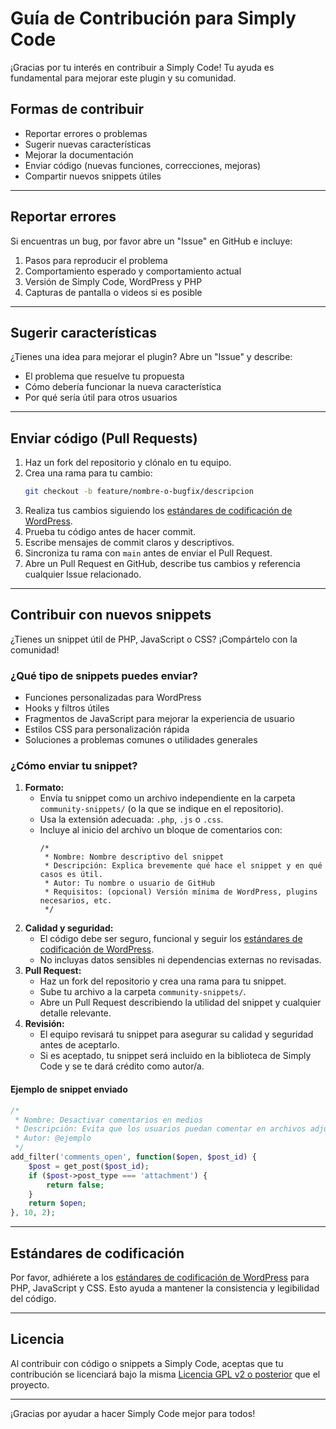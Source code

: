 # Guía de Contribución para Simply Code

¡Gracias por tu interés en contribuir a Simply Code! Tu ayuda es fundamental para mejorar este plugin y su comunidad.

## Formas de contribuir

- Reportar errores o problemas
- Sugerir nuevas características
- Mejorar la documentación
- Enviar código (nuevas funciones, correcciones, mejoras)
- Compartir nuevos snippets útiles

---

## Reportar errores

Si encuentras un bug, por favor abre un "Issue" en GitHub e incluye:

1. Pasos para reproducir el problema
2. Comportamiento esperado y comportamiento actual
3. Versión de Simply Code, WordPress y PHP
4. Capturas de pantalla o videos si es posible

---

## Sugerir características

¿Tienes una idea para mejorar el plugin? Abre un "Issue" y describe:

- El problema que resuelve tu propuesta
- Cómo debería funcionar la nueva característica
- Por qué sería útil para otros usuarios

---

## Enviar código (Pull Requests)

1. Haz un fork del repositorio y clónalo en tu equipo.
2. Crea una rama para tu cambio:
   ```bash
   git checkout -b feature/nombre-o-bugfix/descripcion
   ```
3. Realiza tus cambios siguiendo los [estándares de codificación de WordPress](https://developer.wordpress.org/coding-standards/wordpress-coding-standards/php/).
4. Prueba tu código antes de hacer commit.
5. Escribe mensajes de commit claros y descriptivos.
6. Sincroniza tu rama con `main` antes de enviar el Pull Request.
7. Abre un Pull Request en GitHub, describe tus cambios y referencia cualquier Issue relacionado.

---

## Contribuir con nuevos snippets

¿Tienes un snippet útil de PHP, JavaScript o CSS? ¡Compártelo con la comunidad!

### ¿Qué tipo de snippets puedes enviar?

- Funciones personalizadas para WordPress
- Hooks y filtros útiles
- Fragmentos de JavaScript para mejorar la experiencia de usuario
- Estilos CSS para personalización rápida
- Soluciones a problemas comunes o utilidades generales

### ¿Cómo enviar tu snippet?

1. **Formato:**
   - Envía tu snippet como un archivo independiente en la carpeta `community-snippets/` (o la que se indique en el repositorio).
   - Usa la extensión adecuada: `.php`, `.js` o `.css`.
   - Incluye al inicio del archivo un bloque de comentarios con:
     ```
     /*
      * Nombre: Nombre descriptivo del snippet
      * Descripción: Explica brevemente qué hace el snippet y en qué casos es útil.
      * Autor: Tu nombre o usuario de GitHub
      * Requisitos: (opcional) Versión mínima de WordPress, plugins necesarios, etc.
      */
     ```
2. **Calidad y seguridad:**
   - El código debe ser seguro, funcional y seguir los [estándares de codificación de WordPress](https://developer.wordpress.org/coding-standards/wordpress-coding-standards/php/).
   - No incluyas datos sensibles ni dependencias externas no revisadas.
3. **Pull Request:**
   - Haz un fork del repositorio y crea una rama para tu snippet.
   - Sube tu archivo a la carpeta `community-snippets/`.
   - Abre un Pull Request describiendo la utilidad del snippet y cualquier detalle relevante.
4. **Revisión:**
   - El equipo revisará tu snippet para asegurar su calidad y seguridad antes de aceptarlo.
   - Si es aceptado, tu snippet será incluido en la biblioteca de Simply Code y se te dará crédito como autor/a.

#### Ejemplo de snippet enviado

```php
/*
 * Nombre: Desactivar comentarios en medios
 * Descripción: Evita que los usuarios puedan comentar en archivos adjuntos (medios).
 * Autor: @ejemplo
 */
add_filter('comments_open', function($open, $post_id) {
    $post = get_post($post_id);
    if ($post->post_type === 'attachment') {
        return false;
    }
    return $open;
}, 10, 2);
```

---

## Estándares de codificación

Por favor, adhiérete a los [estándares de codificación de WordPress](https://developer.wordpress.org/coding-standards/wordpress-coding-standards/php/) para PHP, JavaScript y CSS. Esto ayuda a mantener la consistencia y legibilidad del código.

---

## Licencia

Al contribuir con código o snippets a Simply Code, aceptas que tu contribución se licenciará bajo la misma [Licencia GPL v2 o posterior](https://www.gnu.org/licenses/gpl-2.0.html) que el proyecto.

---

¡Gracias por ayudar a hacer Simply Code mejor para todos!
